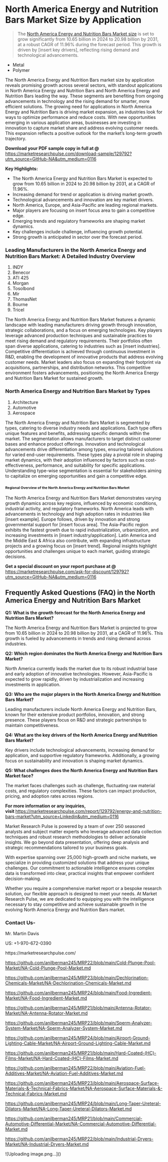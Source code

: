 <h1>North America Energy and Nutrition Bars Market&nbsp;Size by Application</h1><blockquote><p>The <a href="https://marketresearchpulse.com/download-sample/129792?utm_source=GitHub-NA&amp;utm_medium=0116">North America Energy and Nutrition Bars Market size</a> is set to grow significantly from 10.65 billion in 2024 to 20.98 billion by 2031, at a robust CAGR of 11.96% during the forecast period. This growth is driven by [insert key drivers], reflecting rising demand and technological advancements.</p></blockquote><ul><li>Metal<li> Polymer</li></ul><p>The North America Energy and Nutrition Bars market size by application reveals promising growth across several sectors, with standout applications in North America Energy and Nutrition Bars and North America Energy and Nutrition Bars leading the way. These segments are benefiting from ongoing advancements in technology and the rising demand for smarter, more efficient solutions. The growing need for applications in North America Energy and Nutrition Bars is driving market expansion, as industries look for ways to optimize performance and reduce costs. With new opportunities emerging in various application areas, businesses are investing in innovation to capture market share and address evolving customer needs. This expansion reflects a positive outlook for the market’s long-term growth trajectory.</p><p><strong>Download your PDF sample copy in full at @ </strong><a href="https://marketresearchpulse.com/download-sample/129792?utm_source=GitHub-NA&amp;utm_medium=0116">https://marketresearchpulse.com/download-sample/129792?utm_source=GitHub-NA&amp;utm_medium=0116</a></p><p><strong>Key Highlights: </strong></p><ul><li>The North America Energy and Nutrition Bars Market is expected to grow from 10.65 billion in 2024 to 20.98 billion by 2031, at a CAGR of 11.96%.</li><li>Increasing demand for trend or application is driving market growth.</li><li>Technological advancements and innovation are key market drivers.</li><li>North America, Europe, and Asia-Pacific are leading regional markets.</li><li>Major players are focusing on insert focus area to gain a competitive edge.</li><li>Emerging trends and regulatory frameworks are shaping market dynamics.</li><li>Key challenges include challenge, influencing growth potential.</li><li>Strong growth is anticipated in sector over the forecast period.</li></ul><h3>Leading Manufacturers in the North America Energy and Nutrition Bars Market: A Detailed Industry Overview</h3><ol><li>INDY</li><li>Benecor</li><li>ATI 425</li><li>Morgan</li><li>Tosolbond</li><li>Mir</li><li>ThomasNet</li><li>Bourne</li><li>Tricel</li></ol><div class="flex max-w-full flex-col flex-grow"><div class="min-h-8 text-message flex w-full flex-col items-end gap-2 whitespace-normal break-words [.text-message+&amp;]:mt-5" dir="auto" data-message-author-role="assistant" data-message-id="fd8432e4-4910-450d-b182-61b7bfb0a01f" data-message-model-slug="gpt-4o"><div class="flex w-full flex-col gap-1 empty:hidden first:pt-[3px]"><div class="markdown prose w-full break-words dark:prose-invert light"><p>The North America Energy and Nutrition Bars Market features a dynamic landscape with leading manufacturers driving growth through innovation, strategic collaborations, and a focus on emerging technologies. Key players leverage advanced production techniques and sustainable practices to meet rising demand and regulatory requirements. Their portfolios often span diverse applications, catering to industries such as [insert industries]. Competitive differentiation is achieved through continuous investment in R&amp;D, enabling the development of innovative products that address evolving customer needs. Market leaders also focus on expanding their footprint via acquisitions, partnerships, and distribution networks. This competitive environment fosters advancements, positioning the North America Energy and Nutrition Bars Market for sustained growth.</p></div></div></div></div><h3>North America Energy and Nutrition Bars Market by Types</h3><ol><li>Architecture<li> Automotive<li> Aerospace</li></ol><div class="flex max-w-full flex-col flex-grow"><div class="min-h-8 text-message flex w-full flex-col items-end gap-2 whitespace-normal break-words [.text-message+&amp;]:mt-5" dir="auto" data-message-author-role="assistant" data-message-id="084470be-0bb7-4664-bddf-5156b4f41249" data-message-model-slug="gpt-4o-mini"><div class="flex w-full flex-col gap-1 empty:hidden first:pt-[3px]"><div class="markdown prose w-full break-words dark:prose-invert light"><p>The North America Energy and Nutrition Bars Market is segmented by types, catering to diverse industry needs and applications. Each type offers unique features and benefits, addressing specific demands within the market. The segmentation allows manufacturers to target distinct customer bases and enhance product offerings. Innovation and technological advancements drive differentiation among types, ensuring tailored solutions for varied end-user requirements. These types play a pivotal role in shaping market dynamics, with their adoption influenced by factors such as cost-effectiveness, performance, and suitability for specific applications. Understanding type-wise segmentation is essential for stakeholders aiming to capitalize on emerging opportunities and gain a competitive edge.</p></div></div></div></div><h3><span style="font-size: 11px;">Regional Overview of the North America Energy and Nutrition Bars Market</span></h3><div class="flex max-w-full flex-col flex-grow"><div class="min-h-8 text-message flex w-full flex-col items-end gap-2 whitespace-normal break-words [.text-message+&amp;]:mt-5" dir="auto" data-message-author-role="assistant" data-message-id="e9038762-ce64-4e30-91c9-9bd413514231" data-message-model-slug="gpt-4o-mini"><div class="flex w-full flex-col gap-1 empty:hidden first:pt-[3px]"><div class="markdown prose w-full break-words dark:prose-invert light"><p>The North America Energy and Nutrition Bars Market demonstrates varying growth dynamics across key regions, influenced by economic conditions, industrial activity, and regulatory frameworks. North America leads with advancements in technology and high adoption rates in industries like [insert example]. Europe follows, driven by innovation and strong governmental support for [insert focus area]. The Asia-Pacific region exhibits the fastest growth due to rapid industrialization, urbanization, and increasing investments in [insert industry/application]. Latin America and the Middle East &amp; Africa also contribute, with expanding infrastructure projects and a growing focus on [insert trend]. Regional insights highlight opportunities and challenges unique to each market, guiding strategic decisions.</p></div></div></div></div><p><strong>Get a special discount on your report purchase at @ </strong><a href="https://marketresearchpulse.com/ask-for-discount/129792?utm_source=GitHub-NA&amp;utm_medium=0116">https://marketresearchpulse.com/ask-for-discount/129792?utm_source=GitHub-NA&amp;utm_medium=0116</a></p><h2>Frequently Asked Questions (FAQ) in the North America Energy and Nutrition Bars Market</h2><p><strong>Q1: What is the growth forecast for the North America Energy and Nutrition Bars Market?</strong></p><p>The North America Energy and Nutrition Bars Market is projected to grow from 10.65 billion in 2024 to 20.98 billion by 2031, at a CAGR of 11.96%. This growth is fueled by advancements in trends and rising demand across industries.</p><p><strong>Q2: Which region dominates the North America Energy and Nutrition Bars Market?</strong></p><p>North America currently leads the market due to its robust industrial base and early adoption of innovative technologies. However, Asia-Pacific is expected to grow rapidly, driven by industrialization and increasing investments in application.</p><p><strong>Q3: Who are the major players in the North America Energy and Nutrition Bars Market?</strong></p><p>Leading manufacturers include North America Energy and Nutrition Bars, known for their extensive product portfolios, innovation, and strong presence. These players focus on R&amp;D and strategic partnerships to maintain competitiveness.</p><p><strong>Q4: What are the key drivers of the North America Energy and Nutrition Bars Market?</strong></p><p>Key drivers include technological advancements, increasing demand for application, and supportive regulatory frameworks. Additionally, a growing focus on sustainability and innovation is shaping market dynamics.</p><p><strong>Q5: What challenges does the North America Energy and Nutrition Bars Market face?</strong></p><p>The market faces challenges such as challenge, fluctuating raw material costs, and regulatory complexities. These factors can impact production, pricing, and adoption rates across regions.</p><p><strong>For more information or any inquiries, visit&nbsp;</strong><a href="https://marketresearchpulse.com/report/129792/energy-and-nutrition-bars-market?utm_source=Linkedin&utm_medium=0116">https://marketresearchpulse.com/report/129792/energy-and-nutrition-bars-market?utm_source=Linkedin&utm_medium=0116</a></p><p>Market Research Pulse is powered by a team of over 250 seasoned analysts and subject matter experts who leverage advanced data collection techniques and robust research methodologies to deliver actionable insights. We go beyond data presentation, offering deep analysis and strategic recommendations tailored to your business goals.</p><p>With expertise spanning over 25,000 high-growth and niche markets, we specialize in providing customized solutions that address your unique challenges. Our commitment to actionable intelligence ensures complex data is transformed into clear, practical insights that empower confident decision-making.</p><p>Whether you require a comprehensive market report or a bespoke research solution, our flexible approach is designed to meet your needs. At Market Research Pulse, we are dedicated to equipping you with the intelligence necessary to stay competitive and achieve sustainable growth in the evolving North America Energy and Nutrition Bars market.</p><h3><strong>Contact Us-</strong></h3><p>Mr. Martin Davis</p><p>US: +1-970-672-0390</p><p>https://marketresearchpulse.com/</p><p><a href="https://github.com/anilberman245/MRP22/blob/main/Cold-Plunge-Pool-Market/NA-Cold-Plunge-Pool-Market.md">https://github.com/anilberman245/MRP22/blob/main/Cold-Plunge-Pool-Market/NA-Cold-Plunge-Pool-Market.md</a></p><p><a href="https://github.com/anilberman245/MRP23/blob/main/Dechlorination-Chemicals-Market/NA-Dechlorination-Chemicals-Market.md">https://github.com/anilberman245/MRP23/blob/main/Dechlorination-Chemicals-Market/NA-Dechlorination-Chemicals-Market.md</a></p><p><a href="https://github.com/anilberman245/MRP24/blob/main/Food-Ingredient-Market/NA-Food-Ingredient-Market.md">https://github.com/anilberman245/MRP24/blob/main/Food-Ingredient-Market/NA-Food-Ingredient-Market.md</a></p><p><a href="https://github.com/anilberman245/MRP21/blob/main/Antenna-Rotator-Market/NA-Antenna-Rotator-Market.md">https://github.com/anilberman245/MRP21/blob/main/Antenna-Rotator-Market/NA-Antenna-Rotator-Market.md</a></p><p><a href="https://github.com/anilberman245/MRP23/blob/main/Sperm-Analyzer-System-Market/NA-Sperm-Analyzer-System-Market.md">https://github.com/anilberman245/MRP23/blob/main/Sperm-Analyzer-System-Market/NA-Sperm-Analyzer-System-Market.md</a></p><p><a href="https://github.com/anilberman245/MRP24/blob/main/Airport-Ground-Lighting-Cable-Market/NA-Airport-Ground-Lighting-Cable-Market.md">https://github.com/anilberman245/MRP24/blob/main/Airport-Ground-Lighting-Cable-Market/NA-Airport-Ground-Lighting-Cable-Market.md</a></p><p><a href="https://github.com/anilberman245/MRP21/blob/main/Hard-Coated-(HC)-Films-Market/NA-Hard-Coated-(HC)-Films-Market.md">https://github.com/anilberman245/MRP21/blob/main/Hard-Coated-(HC)-Films-Market/NA-Hard-Coated-(HC)-Films-Market.md</a></p><p><a href="https://github.com/anilberman245/MRP22/blob/main/Aviation-Fuel-Additives-Market/NA-Aviation-Fuel-Additives-Market.md">https://github.com/anilberman245/MRP22/blob/main/Aviation-Fuel-Additives-Market/NA-Aviation-Fuel-Additives-Market.md</a></p><p><a href="https://github.com/anilberman245/MRP23/blob/main/Aerospace-Surface-Materials-&-Technical-Fabrics-Market/NA-Aerospace-Surface-Materials-&-Technical-Fabrics-Market.md">https://github.com/anilberman245/MRP23/blob/main/Aerospace-Surface-Materials-&-Technical-Fabrics-Market/NA-Aerospace-Surface-Materials-&-Technical-Fabrics-Market.md</a></p><p><a href="https://github.com/anilberman245/MRP24/blob/main/Long-Taper-Ureteral-Dilators-Market/NA-Long-Taper-Ureteral-Dilators-Market.md">https://github.com/anilberman245/MRP24/blob/main/Long-Taper-Ureteral-Dilators-Market/NA-Long-Taper-Ureteral-Dilators-Market.md</a></p><p><a href="https://github.com/anilberman245/MRP21/blob/main/Commercial-Automotive-Differential-Market/NA-Commercial-Automotive-Differential-Market.md">https://github.com/anilberman245/MRP21/blob/main/Commercial-Automotive-Differential-Market/NA-Commercial-Automotive-Differential-Market.md</a></p><p><a href="https://github.com/anilberman245/MRP22/blob/main/Industrial-Dryers-Market/NA-Industrial-Dryers-Market.md">https://github.com/anilberman245/MRP22/blob/main/Industrial-Dryers-Market/NA-Industrial-Dryers-Market.md</a></p>
![Uploading image.png…]()
